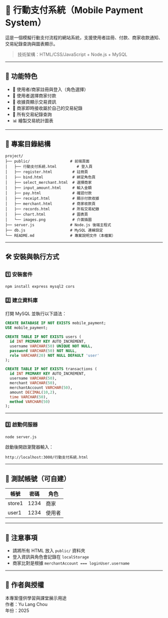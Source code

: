 
# 📱 行動支付系統（Mobile Payment System）

這是一個模擬行動支付流程的網站系統，支援使用者註冊、付款、商家收款通知、交易紀錄查詢與圖表顯示。

> 技術架構：HTML/CSS/JavaScript + Node.js + MySQL

---

## 🔧 功能特色

- 👤 使用者/商家註冊與登入（角色選擇）
- 💸 使用者選擇商家付款
- 🧾 收據頁顯示交易資訊
- 🏪 商家即時接收屬於自己的交易紀錄
- 📒 所有交易紀錄查詢
- 📊 繪製交易統計圖表

---

## 📁 專案目錄結構

```
project/
├── public/                  # 前端頁面
│   ├── 行動支付系統.html         # 登入頁
│   ├── register.html         # 註冊頁
│   ├── bind.html             # 綁定角色頁
│   ├── select_merchant.html  # 選擇商家
│   ├── input_amount.html     # 輸入金額
│   ├── pay.html              # 確認付款
│   ├── receipt.html          # 顯示付款收據
│   ├── merchant.html         # 商家收款頁
│   ├── records.html          # 所有交易紀錄
│   ├── chart.html            # 圖表頁
│   └── images.png            # 介面插圖
├── server.js                # Node.js 後端主程式
├── db.js                    # MySQL 連線設定
└── README.md                # 專案說明文件（本檔案）
```

---

## 🛠️ 安裝與執行方式

### 1️⃣ 安裝套件

```bash
npm install express mysql2 cors
```

### 2️⃣ 建立資料庫

打開 MySQL 並執行以下語法：

```sql
CREATE DATABASE IF NOT EXISTS mobile_payment;
USE mobile_payment;

CREATE TABLE IF NOT EXISTS users (
  id INT PRIMARY KEY AUTO_INCREMENT,
  username VARCHAR(50) UNIQUE NOT NULL,
  password VARCHAR(50) NOT NULL,
  role VARCHAR(20) NOT NULL DEFAULT 'user'
);

CREATE TABLE IF NOT EXISTS transactions (
  id INT PRIMARY KEY AUTO_INCREMENT,
  username VARCHAR(50),
  merchant VARCHAR(50),
  merchantAccount VARCHAR(50),
  amount DECIMAL(10,2),
  time VARCHAR(50),
  method VARCHAR(50)
);
```

---

### 3️⃣ 啟動伺服器

```bash
node server.js
```

啟動後開啟瀏覽器輸入：

```
http://localhost:3000/行動支付系統.html
```

---

## 🧪 測試帳號（可自建）

| 帳號   | 密碼   | 角色       |
|--------|--------|------------|
| store1 | 1234   | 商家       |
| user1  | 1234   | 使用者     |

---

## 📌 注意事項

- 請將所有 HTML 放入 `public/` 資料夾
- 登入資訊與角色會記錄在 `localStorage`
- 商家比對是根據 `merchantAccount === loginUser.username`

---

## 📄 作者與授權

本專案僅供學習與課堂展示用途  
作者：Yu Lang Chou  
年份：2025
